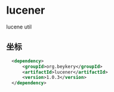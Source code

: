 # lucener

lucene util

## 坐标

```xml
  <dependency>
      <groupId>org.beykery</groupId>
      <artifactId>lucener</artifactId>
      <version>1.0.3</version>
  </dependency>
```
